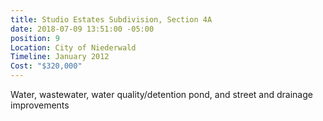 ```yaml
---
title: Studio Estates Subdivision, Section 4A
date: 2018-07-09 13:51:00 -05:00
position: 9
Location: City of Niederwald
Timeline: January 2012
Cost: "$320,000"
---
```


Water, wastewater, water quality/detention pond, and street and drainage improvements